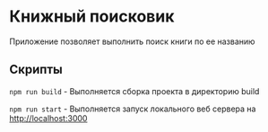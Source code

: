 # Книжный поисковик
Приложение позволяет выполнить поиск книги по ее названию

## Скрипты

`npm run build` - Выполняется сборка проекта в директорию build

`npm run start` - Выполняется запуск локального веб сервера на [http://localhost:3000](http://localhost:3000)